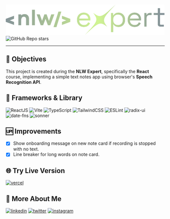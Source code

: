 <img src="public/media/logo.svg" alt="NLW Expert React">

<img alt="GitHub Repo stars" src="https://img.shields.io/github/stars/renanvcb/nlw-expert-notes?style=for-the-badge">

---

## 📄 Objectives

This project is created during the **NLW Expert**, specifically the **React** course, implementing a simple text notes app using browser's **Speech Recognition API**.

## 🚀 Frameworks & Library

![ReactJS](https://img.shields.io/badge/React-20232A?style=for-the-badge&logo=react&logoColor=61DAFB)
![Vite](https://img.shields.io/badge/Vite-B73BFE?style=for-the-badge&logo=vite&logoColor=FFD62E)
![TypeScript](https://img.shields.io/badge/TypeScript-007ACC?style=for-the-badge&logo=typescript&logoColor=white)
![TailwindCSS](https://img.shields.io/badge/Tailwind_CSS-38B2AC?style=for-the-badge&logo=tailwind-css&logoColor=white)
![ESLint](https://img.shields.io/badge/eslint-3A33D1?style=for-the-badge&logo=eslint&logoColor=white)
![radix-ui](https://img.shields.io/badge/radix_ui-000000?style=for-the-badge&logo=radix-ui)
![date-fns](https://img.shields.io/badge/date_fns-8c1b54?style=for-the-badge&logo=date-fns&logoColor=white)
![sonner](https://img.shields.io/badge/sonner-aa9add?style=for-the-badge&logo=react&logoColor=white)

## 🆙 Improvements

- [x] Show onboarding message on new note card if recording is stopped with no text.
- [x] Line breaker for long words on note card.

## 🌐 Try Live Version

[![vercel](https://img.shields.io/badge/Vercel-000000?style=for-the-badge&logo=vercel&logoColor=white)](https://nlw-expert-notes-beryl.vercel.app/)

## 🔗 More About Me

[![linkedin](https://img.shields.io/badge/linkedin-0A66C2?style=for-the-badge&logo=linkedin&logoColor=white)](https://linkedin.com/in/renanvcb)
[![twitter](https://img.shields.io/badge/twitter-1DA1F2?style=for-the-badge&logo=twitter&logoColor=white)](https://twitter.com/renanvcb)
[![instagram](https://img.shields.io/badge/instagram-E4405F?style=for-the-badge&logo=instagram&logoColor=white)](https://instagram.com/renanvcb)
